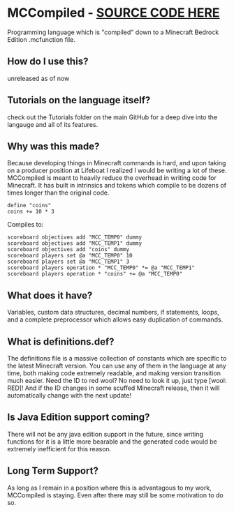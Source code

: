 # MCCompiled - [SOURCE CODE HERE](https://github.com/7UKECREAT0R/MCCompiledSource)
Programming language which is "compiled" down to a Minecraft Bedrock Edition .mcfunction file.

## How do I use this?
unreleased as of now

## Tutorials on the language itself?
check out the Tutorials folder on the main GitHub for a deep dive into the langauge and all of its features.

## Why was this made?
Because developing things in Minecraft commands is hard, and upon taking on a producer position at Lifeboat I realized I would be writing a lot of these. MCCompiled is meant to heavily reduce the overhead in writing code for Minecraft. It has built in intrinsics and tokens which compile to be dozens of times longer than the original code.
```
define "coins"
coins += 10 * 3
```
Compiles to:
```
scoreboard objectives add "MCC_TEMP0" dummy
scoreboard objectives add "MCC_TEMP1" dummy
scoreboard objectives add "coins" dummy
scoreboard players set @a "MCC_TEMP0" 10
scoreboard players set @a "MCC_TEMP1" 3
scoreboard players operation * "MCC_TEMP0" *= @a "MCC_TEMP1"
scoreboard players operation * "coins" += @a "MCC_TEMP0"
```

## What does it have?
Variables, custom data structures, decimal numbers, if statements, loops, and a complete preprocessor which allows easy duplication of commands.

## What is definitions.def?
The definitions file is a massive collection of constants which are specific to the latest Minecraft version. You can use any of them in the language at any time, both making code extremely readable, and making version transition much easier. Need the ID to red wool? No need to look it up, just type \[wool: RED\]! And if the ID changes in some scuffed Minecraft release, then it will automatically change with the next update!

## Is Java Edition support coming?
There will not be any java edition support in the future, since writing functions for it is a little more bearable and the generated code would be extremely inefficient for this reason.

## Long Term Support?
As long as I remain in a position where this is advantagous to my work, MCCompiled is staying. Even after there may still be some motivation to do so.
